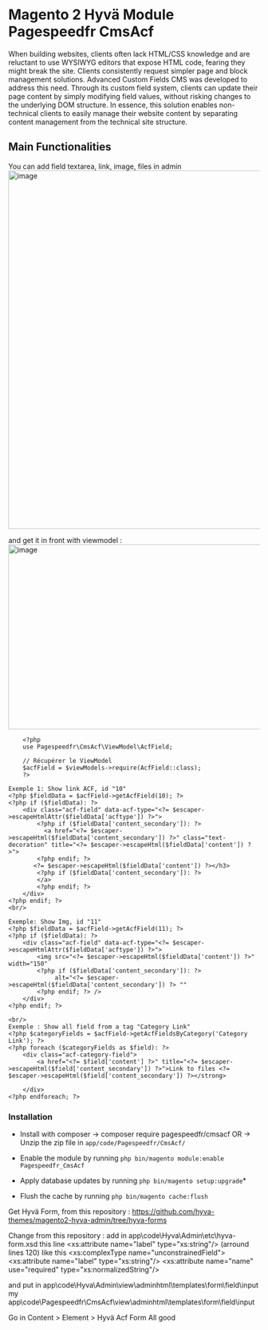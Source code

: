 # Magento 2 Hyvä Module Pagespeedfr CmsAcf
When building websites, clients often lack HTML/CSS knowledge and are reluctant to use WYSIWYG editors that expose HTML code, fearing they might break the site. Clients consistently request simpler page and block management solutions.
Advanced Custom Fields CMS was developed to address this need. Through its custom field system, clients can update their page content by simply modifying field values, without risking changes to the underlying DOM structure.
In essence, this solution enables non-technical clients to easily manage their website content by separating content management from the technical site structure.


## Main Functionalities
You can add field textarea, link, image, files in admin
 <img width="1761" height="717" alt="image" src="https://github.com/user-attachments/assets/0e550078-f65c-40ba-89ef-5432cab10dc3" />

and get it in front with viewmodel :
<img width="902" height="370" alt="image" src="https://github.com/user-attachments/assets/fdf71de5-b72e-45c7-807a-176fef810af6" />
```
	<?php
	use Pagespeedfr\CmsAcf\ViewModel\AcfField;
	
	// Récupérer le ViewModel
	$acfField = $viewModels->require(AcfField::class);
	?>
	
Exemple 1: Show link ACF, id "10"
<?php $fieldData = $acfField->getAcfField(10); ?>
<?php if ($fieldData): ?>
    <div class="acf-field" data-acf-type="<?= $escaper->escapeHtmlAttr($fieldData['acftype']) ?>">
        <?php if ($fieldData['content_secondary']): ?>
          <a href="<?= $escaper->escapeHtml($fieldData['content_secondary']) ?>" class="text-decoration" title="<?= $escaper->escapeHtml($fieldData['content']) ?>">
        <?php endif; ?>
       <?= $escaper->escapeHtml($fieldData['content']) ?></h3>
        <?php if ($fieldData['content_secondary']): ?>
        </a> 
        <?php endif; ?>
    </div>
<?php endif; ?>
<br/>

Exemple: Show Img, id "11"
<?php $fieldData = $acfField->getAcfField(11); ?>
<?php if ($fieldData): ?>
    <div class="acf-field" data-acf-type="<?= $escaper->escapeHtmlAttr($fieldData['acftype']) ?>">
        <img src="<?= $escaper->escapeHtml($fieldData['content']) ?>" width="150"
        <?php if ($fieldData['content_secondary']): ?>
             alt="<?= $escaper->escapeHtml($fieldData['content_secondary']) ?> ""
        <?php endif; ?> />
    </div>
<?php endif; ?>

<br/>
Exemple : Show all field from a tag "Category Link"
<?php $categoryFields = $acfField->getAcfFieldsByCategory('Category Link'); ?>
<?php foreach ($categoryFields as $field): ?>
    <div class="acf-category-field">
        <a href="<?= $field['content'] ?>" title="<?= $escaper->escapeHtml($field['content_secondary']) ?>">Link to files <?= $escaper->escapeHtml($field['content_secondary']) ?></strong>
        
    </div>
<?php endforeach; ?>
```

### Installation
 - Install with composer -> composer require pagespeedfr/cmsacf OR
 -> Unzip the zip file in `app/code/Pagespeedfr/CmsAcf/`
   
 - Enable the module by running `php bin/magento module:enable Pagespeedfr_CmsAcf`
 - Apply database updates by running `php bin/magento setup:upgrade`\*
 - Flush the cache by running `php bin/magento cache:flush`

Get Hyvä Form, from this repository : https://github.com/hyva-themes/magento2-hyva-admin/tree/hyva-forms

Change from this repository :
add in app\code\Hyva\Admin\etc\hyva-form.xsd this line <xs:attribute name="label" type="xs:string"/> (arround lines 120)
like this
<xs:complexType name="unconstrainedField">
        <xs:attribute name="label" type="xs:string"/>
        <xs:attribute name="name" use="required" type="xs:normalizedString"/>

and put in app\code\Hyva\Admin\view\adminhtml\templates\form\field\input my app\code\Pagespeedfr\CmsAcf\view\adminhtml\templates\form\field\input

Go in Content > Element > Hyvä Acf Form
 All good
 



